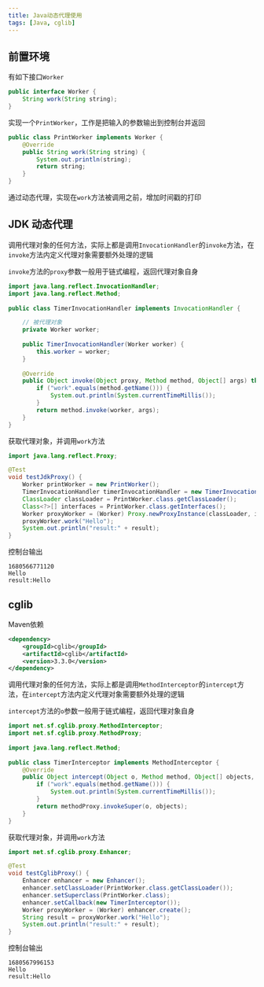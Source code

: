 ```yaml
---
title: Java动态代理使用
tags: [Java, cglib]
---
```


## 前置环境

有如下接口`Worker`

```java
public interface Worker {  
    String work(String string);  
}
```

实现一个`PrintWorker`，工作是把输入的参数输出到控制台并返回

```java
public class PrintWorker implements Worker {  
    @Override  
    public String work(String string) {  
        System.out.println(string);  
        return string;  
    }  
}
```

通过动态代理，实现在`work`方法被调用之前，增加时间戳的打印

## JDK 动态代理

调用代理对象的任何方法，实际上都是调用`InvocationHandler`的`invoke`方法，在`invoke`方法内定义代理对象需要额外处理的逻辑

`invoke`方法的`proxy`参数一般用于链式编程，返回代理对象自身

```java
import java.lang.reflect.InvocationHandler;  
import java.lang.reflect.Method;  
  
public class TimerInvocationHandler implements InvocationHandler {  

    // 被代理对象
    private Worker worker;  
  
    public TimerInvocationHandler(Worker worker) {  
        this.worker = worker;  
    }  
  
    @Override  
    public Object invoke(Object proxy, Method method, Object[] args) throws Throwable {  
        if ("work".equals(method.getName())) {  
            System.out.println(System.currentTimeMillis());  
        }  
        return method.invoke(worker, args);  
    }  
}
```

获取代理对象，并调用`work`方法

```java
import java.lang.reflect.Proxy;

@Test  
void testJdkProxy() {  
    Worker printWorker = new PrintWorker();  
    TimerInvocationHandler timerInvocationHandler = new TimerInvocationHandler(printWorker);  
    ClassLoader classLoader = PrintWorker.class.getClassLoader();  
    Class<?>[] interfaces = PrintWorker.class.getInterfaces();  
    Worker proxyWorker = (Worker) Proxy.newProxyInstance(classLoader, interfaces, timerInvocationHandler);  
    proxyWorker.work("Hello");
    System.out.println("result:" + result);
}
```

控制台输出

```
1680566771120
Hello
result:Hello
```


## cglib

Maven依赖

```xml
<dependency>  
    <groupId>cglib</groupId>  
    <artifactId>cglib</artifactId>  
    <version>3.3.0</version>  
</dependency>
```

调用代理对象的任何方法，实际上都是调用`MethodInterceptor`的`intercept`方法，在`intercept`方法内定义代理对象需要额外处理的逻辑

`intercept`方法的`o`参数一般用于链式编程，返回代理对象自身

```java
import net.sf.cglib.proxy.MethodInterceptor;  
import net.sf.cglib.proxy.MethodProxy;  
  
import java.lang.reflect.Method;  
  
public class TimerInterceptor implements MethodInterceptor {  
    @Override  
    public Object intercept(Object o, Method method, Object[] objects, MethodProxy methodProxy) throws Throwable {  
        if ("work".equals(method.getName())) {  
            System.out.println(System.currentTimeMillis());  
        }  
        return methodProxy.invokeSuper(o, objects);  
    }  
}
```

获取代理对象，并调用`work`方法

```java
import net.sf.cglib.proxy.Enhancer;

@Test  
void testCglibProxy() {  
    Enhancer enhancer = new Enhancer();  
    enhancer.setClassLoader(PrintWorker.class.getClassLoader());  
    enhancer.setSuperclass(PrintWorker.class);  
    enhancer.setCallback(new TimerInterceptor());  
    Worker proxyWorker = (Worker) enhancer.create();  
    String result = proxyWorker.work("Hello");  
    System.out.println("result:" + result);  
}
```

控制台输出

```
1680567996153
Hello
result:Hello
```